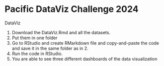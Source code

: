 # Pacific DataViz Challenge 2024
DataViz
1. Download the DataViz.Rmd and all the datasets.
2. Put them in one folder
3. Go to RStudio and create RMarkdown file and copy-and-paste the code and save it in the same folder as in 2.
4. Run the code in RStudio.
5. You are able to see three different dashboards of the data visualization
